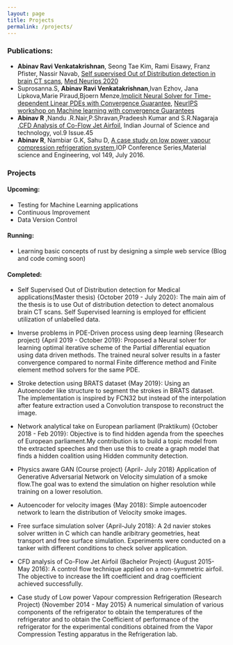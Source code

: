```yaml
---
layout: page
title: Projects
permalink: /projects/
---
```




### Publications:

* **Abinav Ravi Venkatakrishnan**, Seong Tae Kim, Rami Eisawy, Franz Pfister, Nassir Navab, [Self supervised Out of Distribution detection in brain CT scans](http://campar.in.tum.de/pub/staekim2020medneurips/staekim2020medneurips.pdf), [Med Neurips 2020](https://sites.google.com/view/med-neurips-2020)
* Suprosanna.S, **Abinav Ravi Venkatakrishnan**,Ivan Ezhov, Jana Lipkova,Marie Piraud,Bjoern Menze,[Implicit Neural Solver for Time-dependent Linear PDEs with Convergence Guarantee](<https://128.84.21.199/pdf/1910.03452.pdf>), [NeurIPS workshop on Machine learning with convergence Guarantees](https://sites.google.com/view/mlwithguarantees/accepted-papers?authuser=0)
* **Abinav R** ,Nandu .R.Nair,P.Shravan,Pradeesh Kumar and S.R.Nagaraja ,[CFD Analysis of Co-Flow Jet Airfoil](<http://www.indjst.org/index.php/indjst/article/view/104686>), Indian Journal of Science and technology, vol.9 Issue.45
* **Abinav R**, Nambiar G.K, Sahu D, [A case study on low power vapour compression refrigeration system](https://iopscience.iop.org/article/10.1088/1757-899X/149/1/012226),IOP Conference Series,Material science and Engineering, vol 149, July 2016.

### Projects

#### Upcoming:

- Testing for Machine Learning applications
- Continuous Improvement 
- Data Version Control

#### Running:
* Learning basic concepts of rust by designing a simple web service (Blog and code coming soon)

#### Completed:
* Self Supervised Out of Distribution detection for Medical applications(Master thesis) {October 2019 - July 2020}: 
    The main aim of the thesis is to use Out of distribution detection to detect anomalous brain CT scans. Self Supervised learning is employed for efficient utilization of unlabelled data.

* Inverse problems in PDE-Driven process using deep learning (Research project) {April 2019 - October 2019}:
    Proposed a Neural solver for learning optimal iterative scheme of the Partial differential equation using data driven methods. The trained neural solver results in a faster convergence compared to normal Finite difference method and Finite element method solvers for the same PDE.

* Stroke detection using BRATS dataset {May 2019}:
    Using an Autoencoder like structure to segment the strokes in BRATS dataset. The implementation is inspired by FCN32 but instead of the interpolation after feature extraction used a Convolution transpose to reconstruct the image. 

* Network analytical take on European parliament (Praktikum) {October 2018 - Feb 2019}:
    Objective is to find hidden agenda from the speeches of European parliament.My contribution is to build a topic model from the extracted speeches and then use this to create a graph model that finds a hidden coalition using Hidden community detection. 

* Physics aware GAN (Course project) {April- July 2018}
    Application of Generative Adversarial Network on Velocity simulation of a smoke flow.The goal was to extend the simulation on higher resolution while training on a lower resolution.

* Autoencoder for velocity images {May 2018}:
    Simple autoencoder network to learn the distribution of Velocity smoke images.

* Free surface simulation solver {April-July 2018}:
    A 2d navier stokes solver written in C which can handle aribitrary geometries, heat transport and free surface simulation. Experiments were conducted on a tanker with different conditions to check solver application.

* CFD analysis of Co-Flow Jet Airfoil (Bachelor Project) {August 2015- May 2016}:
    A control flow technique applied on a non-symmetric airfoil. The objective to increase the lift coefficient and drag coefficient achieved successfully. 

* Case study of Low power Vapour compression Refrigeration (Research Project) {November 2014 - May 2015}
    A numerical simulation of various components of the refrigerator to obtain the temperatures of the refrigerator and to obtain the Coefficient of performance of the refrigerator for the experimental conditions obtained from the Vapor Compression Testing apparatus in the Refrigeration lab.


